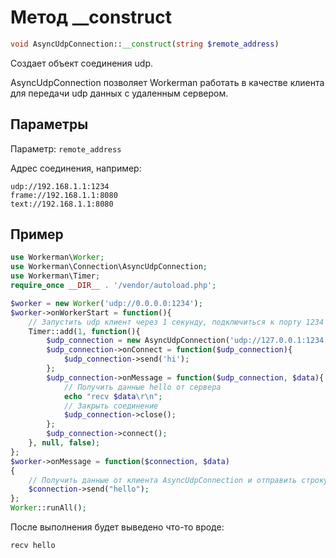 # Метод __construct
```php
void AsyncUdpConnection::__construct(string $remote_address)
```
Создает объект соединения udp.

AsyncUdpConnection позволяет Workerman работать в качестве клиента для передачи udp данных с удаленным сервером.

## Параметры
Параметр: `remote_address`

Адрес соединения, например:
```
udp://192.168.1.1:1234
frame://192.168.1.1:8080
text://192.168.1.1:8080
```

## Пример

```php
use Workerman\Worker;
use Workerman\Connection\AsyncUdpConnection;
use Workerman\Timer;
require_once __DIR__ . '/vendor/autoload.php';

$worker = new Worker('udp://0.0.0.0:1234');
$worker->onWorkerStart = function(){
    // Запустить udp клиент через 1 секунду, подключиться к порту 1234 и отправить строку "hi"
    Timer::add(1, function(){
        $udp_connection = new AsyncUdpConnection('udp://127.0.0.1:1234');
        $udp_connection->onConnect = function($udp_connection){
            $udp_connection->send('hi');
        };
        $udp_connection->onMessage = function($udp_connection, $data){
            // Получить данные hello от сервера
            echo "recv $data\r\n";
            // Закрыть соединение
            $udp_connection->close();
        };
        $udp_connection->connect();
    }, null, false);
};
$worker->onMessage = function($connection, $data)
{
    // Получить данные от клиента AsyncUdpConnection и отправить строку "hello"
    $connection->send("hello");
};
Worker::runAll();             
```

После выполнения будет выведено что-то вроде:
```
recv hello
```
